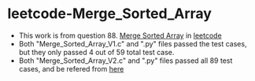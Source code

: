 # leetcode-Merge_Sorted_Array
- This work is from question 88. [Merge Sorted Array](https://leetcode.com/problems/merge-sorted-array/) in [leetcode](https://leetcode.com/)
- Both "Merge_Sorted_Array_V1.c" and ".py" files passed the test cases, but they only passed 4 out of 59 total test case.
- Both "Merge_Sorted_Array_V2.c" and ".py" files passed all 89 test cases, and be refered from [here](https://leetcode.com/problems/merge-sorted-array/solutions/3436053/beats-100-best-c-java-python-and-javascript-solution-two-pointer-stl/)
